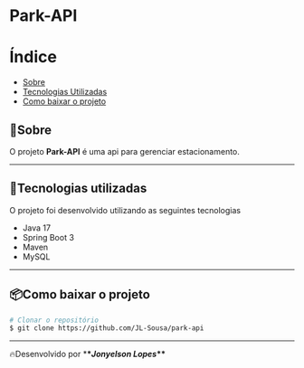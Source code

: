 <h1>
  Park-API
</h1>

# Índice

- [Sobre](#-sobre)
- [Tecnologias Utilizadas](#-tecnologias-utilizadas)
- [Como baixar o projeto](#-como-baixar-o-projeto)

## 📝Sobre

O projeto **Park-API** é uma api para gerenciar estacionamento. 

---

## 🚀Tecnologias utilizadas

O projeto foi desenvolvido utilizando as seguintes tecnologias

- Java 17
- Spring Boot 3
- Maven
- MySQL

---

## 📦Como baixar o projeto

```bash
# Clonar o repositório
$ git clone https://github.com/JL-Sousa/park-api

```

---

🔥Desenvolvido por \***\*_Jonyelson Lopes_\*\***